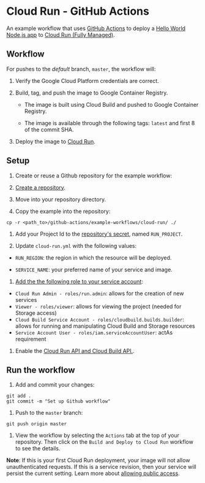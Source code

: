 # Cloud Run - GitHub Actions

An example workflow that uses [GitHub Actions](https://help.github.com/en/categories/automating-your-workflow-with-github-actions) to deploy a [Hello World Node.js app](index.js) to [Cloud Run (Fully Managed)](https://cloud.google.com/run/).

## Workflow

For pushes to the _default_ branch, `master`, the workflow will:

1. Verify the Google Cloud Platform credentials are correct.

1. Build, tag, and push the image to Google Container Registry.

    * The image is built using Cloud Build and pushed to Google Container Registry.

    * The image is available through the following tags: `latest` and first 8 of
    the commit SHA.

1. Deploy the image to [Cloud Run](https://cloud.google.com/run/).

## Setup

1. Create or reuse a Github repository for the example workflow:

  1. [Create a repository](https://help.github.com/en/github/creating-cloning-and-archiving-repositories/creating-a-new-repository).

  1. Move into your repository directory.

  1. Copy the example into the repository:
  ```
  cp -r <path_to>/github-actions/example-workflows/cloud-run/ ./
  ```

1. Add your Project Id to the [repository's secret][secrets], named `RUN_PROJECT`.

1. Update `cloud-run.yml` with the following values:

  * `RUN_REGION`: the region in which the resource will be deployed.

  * `SERVICE_NAME`: your preferred name of your service and image.

1. [Add the the following role to your service account][roles]:

  * `Cloud Run Admin - roles/run.admin`: allows for the creation of new services
  * `Viewer - roles/viewer`: allows for viewing the project (needed for Storage access)
  * `Cloud Build Service Account - roles/cloudbuild.builds.builder`: allows for
    running and manipulating Cloud Build and Storage resources
  * `Service Account User - roles/iam.serviceAccountUser`: actAs requirement

1. Enable the [Cloud Run API and Cloud Build API.](https://console.cloud.google.com/flows/enableapi?apiid=cloudbuild.googleapis.com,run.googleapis.com&redirect=https://console.cloud.google.com&_ga=2.248833607.-1346582427.1578963531).

## Run the workflow

1. Add and commit your changes:
```
git add .
git commit -m "Set up Github workflow"
```

1. Push to the `master` branch:
```
git push origin master
```

1. View the workflow by selecting the `Actions` tab at the top of your repository.
Then click on the `Build and Deploy to Cloud Run` workflow to see the details.

**Note**: If this is your first Cloud Run deployment, your image will not allow
unauthenticated requests. If this is a service revision, then your service will
persist the current setting. Learn more about [allowing public access](https://cloud.google.com/run/docs/authenticating/public).

[secrets]: https://help.github.com/en/actions/automating-your-workflow-with-github-actions/creating-and-using-encrypted-secrets
[cluster]: https://cloud.google.com/kubernetes-engine/docs/quickstart#create_cluster
[roles]: https://cloud.google.com/iam/docs/granting-roles-to-service-accounts#granting_access_to_a_service_account_for_a_resource
